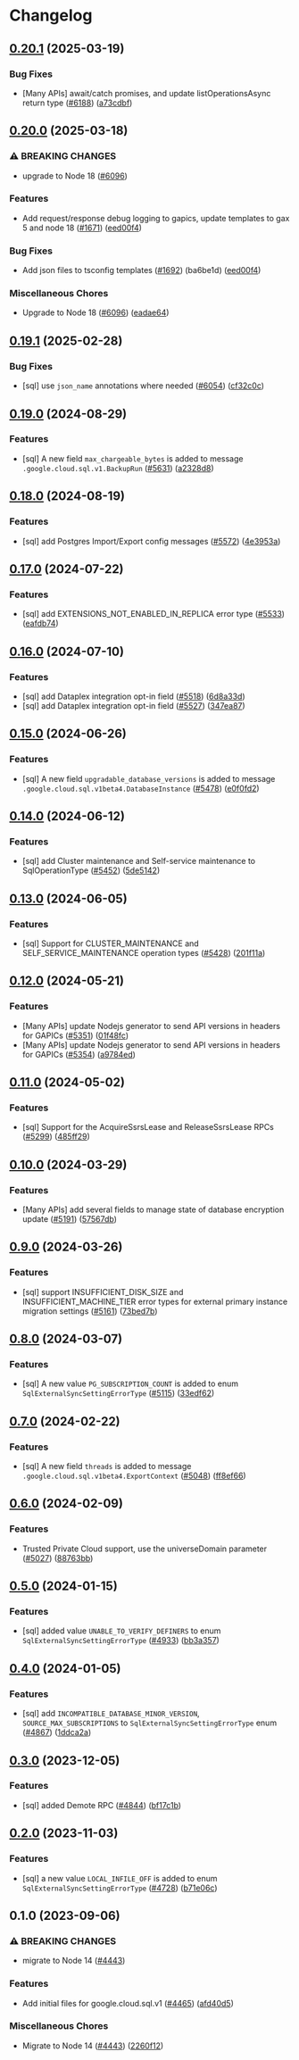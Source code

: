 # Changelog

## [0.20.1](https://github.com/googleapis/google-cloud-node/compare/sql-v0.20.0...sql-v0.20.1) (2025-03-19)


### Bug Fixes

* [Many APIs] await/catch promises, and update listOperationsAsync return type ([#6188](https://github.com/googleapis/google-cloud-node/issues/6188)) ([a73cdbf](https://github.com/googleapis/google-cloud-node/commit/a73cdbfe33d5ba9952f0c87cb9d5d12ee8753dd2))

## [0.20.0](https://github.com/googleapis/google-cloud-node/compare/sql-v0.19.1...sql-v0.20.0) (2025-03-18)


### ⚠ BREAKING CHANGES

* upgrade to Node 18 ([#6096](https://github.com/googleapis/google-cloud-node/issues/6096))

### Features

* Add request/response debug logging to gapics, update templates to gax 5 and node 18 ([#1671](https://github.com/googleapis/google-cloud-node/issues/1671)) ([eed00f4](https://github.com/googleapis/google-cloud-node/commit/eed00f4e4de22392db3a440a20486c3eeb9d33a6))


### Bug Fixes

* Add json files to tsconfig templates ([#1692](https://github.com/googleapis/google-cloud-node/issues/1692)) (ba6be1d) ([eed00f4](https://github.com/googleapis/google-cloud-node/commit/eed00f4e4de22392db3a440a20486c3eeb9d33a6))


### Miscellaneous Chores

* Upgrade to Node 18 ([#6096](https://github.com/googleapis/google-cloud-node/issues/6096)) ([eadae64](https://github.com/googleapis/google-cloud-node/commit/eadae64d54e07aa2c65097ea52e65008d4e87436))

## [0.19.1](https://github.com/googleapis/google-cloud-node/compare/sql-v0.19.0...sql-v0.19.1) (2025-02-28)


### Bug Fixes

* [sql] use `json_name` annotations where needed ([#6054](https://github.com/googleapis/google-cloud-node/issues/6054)) ([cf32c0c](https://github.com/googleapis/google-cloud-node/commit/cf32c0c003923c9d9ed64e0ab90afe6fde23f209))

## [0.19.0](https://github.com/googleapis/google-cloud-node/compare/sql-v0.18.0...sql-v0.19.0) (2024-08-29)


### Features

* [sql] A new field `max_chargeable_bytes` is added to message `.google.cloud.sql.v1.BackupRun` ([#5631](https://github.com/googleapis/google-cloud-node/issues/5631)) ([a2328d8](https://github.com/googleapis/google-cloud-node/commit/a2328d88189081ce1d3342470d1ffcedfc0c78be))

## [0.18.0](https://github.com/googleapis/google-cloud-node/compare/sql-v0.17.0...sql-v0.18.0) (2024-08-19)


### Features

* [sql] add Postgres Import/Export config messages ([#5572](https://github.com/googleapis/google-cloud-node/issues/5572)) ([4e3953a](https://github.com/googleapis/google-cloud-node/commit/4e3953ae94bb63568a27ea90f729b428a8c78b50))

## [0.17.0](https://github.com/googleapis/google-cloud-node/compare/sql-v0.16.0...sql-v0.17.0) (2024-07-22)


### Features

* [sql] add EXTENSIONS_NOT_ENABLED_IN_REPLICA error type ([#5533](https://github.com/googleapis/google-cloud-node/issues/5533)) ([eafdb74](https://github.com/googleapis/google-cloud-node/commit/eafdb749a89fd01f17930e48c03aefc004be0a83))

## [0.16.0](https://github.com/googleapis/google-cloud-node/compare/sql-v0.15.0...sql-v0.16.0) (2024-07-10)


### Features

* [sql] add Dataplex integration opt-in field ([#5518](https://github.com/googleapis/google-cloud-node/issues/5518)) ([6d8a33d](https://github.com/googleapis/google-cloud-node/commit/6d8a33d6caf2b9dbe4aa043d083cb76e989ed5a3))
* [sql] add Dataplex integration opt-in field ([#5527](https://github.com/googleapis/google-cloud-node/issues/5527)) ([347ea87](https://github.com/googleapis/google-cloud-node/commit/347ea87f938abbf9abe37df7ffb32625ec142e1a))

## [0.15.0](https://github.com/googleapis/google-cloud-node/compare/sql-v0.14.0...sql-v0.15.0) (2024-06-26)


### Features

* [sql] A new field `upgradable_database_versions` is added to message `.google.cloud.sql.v1beta4.DatabaseInstance` ([#5478](https://github.com/googleapis/google-cloud-node/issues/5478)) ([e0f0fd2](https://github.com/googleapis/google-cloud-node/commit/e0f0fd24a745bb3b072456aa012c37946f2084a4))

## [0.14.0](https://github.com/googleapis/google-cloud-node/compare/sql-v0.13.0...sql-v0.14.0) (2024-06-12)


### Features

* [sql] add Cluster maintenance and Self-service maintenance to SqlOperationType ([#5452](https://github.com/googleapis/google-cloud-node/issues/5452)) ([5de5142](https://github.com/googleapis/google-cloud-node/commit/5de5142eb62d6e102e8666f2e7c6a96e8f016c00))

## [0.13.0](https://github.com/googleapis/google-cloud-node/compare/sql-v0.12.0...sql-v0.13.0) (2024-06-05)


### Features

* [sql] Support for CLUSTER_MAINTENANCE and SELF_SERVICE_MAINTENANCE operation types ([#5428](https://github.com/googleapis/google-cloud-node/issues/5428)) ([201f11a](https://github.com/googleapis/google-cloud-node/commit/201f11acf0cbe5b3a7f06f8d87871835cdf36bd9))

## [0.12.0](https://github.com/googleapis/google-cloud-node/compare/sql-v0.11.0...sql-v0.12.0) (2024-05-21)


### Features

* [Many APIs] update Nodejs generator to send API versions in headers for GAPICs ([#5351](https://github.com/googleapis/google-cloud-node/issues/5351)) ([01f48fc](https://github.com/googleapis/google-cloud-node/commit/01f48fce63ec4ddf801d59ee2b8c0db9f6fb8372))
* [Many APIs] update Nodejs generator to send API versions in headers for GAPICs ([#5354](https://github.com/googleapis/google-cloud-node/issues/5354)) ([a9784ed](https://github.com/googleapis/google-cloud-node/commit/a9784ed3db6ee96d171762308bbbcd57390b6866))

## [0.11.0](https://github.com/googleapis/google-cloud-node/compare/sql-v0.10.0...sql-v0.11.0) (2024-05-02)


### Features

* [sql] Support for the AcquireSsrsLease and ReleaseSsrsLease RPCs ([#5299](https://github.com/googleapis/google-cloud-node/issues/5299)) ([485ff29](https://github.com/googleapis/google-cloud-node/commit/485ff29f98a3b7d6b5c40f2bd3f4696c1a82115e))

## [0.10.0](https://github.com/googleapis/google-cloud-node/compare/sql-v0.9.0...sql-v0.10.0) (2024-03-29)


### Features

* [Many APIs] add several fields to manage state of database encryption update ([#5191](https://github.com/googleapis/google-cloud-node/issues/5191)) ([57567db](https://github.com/googleapis/google-cloud-node/commit/57567db36033ca53ae2f54e6517b8cd12145bb82))

## [0.9.0](https://github.com/googleapis/google-cloud-node/compare/sql-v0.8.0...sql-v0.9.0) (2024-03-26)


### Features

* [sql] support INSUFFICIENT_DISK_SIZE and INSUFFICIENT_MACHINE_TIER error types for external primary instance migration settings ([#5161](https://github.com/googleapis/google-cloud-node/issues/5161)) ([73bed7b](https://github.com/googleapis/google-cloud-node/commit/73bed7b530eadf710153938cdb76af007cb4fcbf))

## [0.8.0](https://github.com/googleapis/google-cloud-node/compare/sql-v0.7.0...sql-v0.8.0) (2024-03-07)


### Features

* [sql] A new value `PG_SUBSCRIPTION_COUNT` is added to enum `SqlExternalSyncSettingErrorType` ([#5115](https://github.com/googleapis/google-cloud-node/issues/5115)) ([33edf62](https://github.com/googleapis/google-cloud-node/commit/33edf6239bdcf34b28ed328ae12f3ba261301de6))

## [0.7.0](https://github.com/googleapis/google-cloud-node/compare/sql-v0.6.0...sql-v0.7.0) (2024-02-22)


### Features

* [sql] A new field `threads` is added to message `.google.cloud.sql.v1beta4.ExportContext` ([#5048](https://github.com/googleapis/google-cloud-node/issues/5048)) ([ff8ef66](https://github.com/googleapis/google-cloud-node/commit/ff8ef66a10c3c78c941299eddb3ce79b09b91d14))

## [0.6.0](https://github.com/googleapis/google-cloud-node/compare/sql-v0.5.0...sql-v0.6.0) (2024-02-09)


### Features

* Trusted Private Cloud support, use the universeDomain parameter  ([#5027](https://github.com/googleapis/google-cloud-node/issues/5027)) ([88763bb](https://github.com/googleapis/google-cloud-node/commit/88763bb1b7ce9ff884b9e3f476230d38985b2ff2))

## [0.5.0](https://github.com/googleapis/google-cloud-node/compare/sql-v0.4.0...sql-v0.5.0) (2024-01-15)


### Features

* [sql] added value `UNABLE_TO_VERIFY_DEFINERS` to enum `SqlExternalSyncSettingErrorType` ([#4933](https://github.com/googleapis/google-cloud-node/issues/4933)) ([bb3a357](https://github.com/googleapis/google-cloud-node/commit/bb3a35760b4aebc0218f81be6b79b9e0a22b1857))

## [0.4.0](https://github.com/googleapis/google-cloud-node/compare/sql-v0.3.0...sql-v0.4.0) (2024-01-05)


### Features

* [sql] add `INCOMPATIBLE_DATABASE_MINOR_VERSION`, `SOURCE_MAX_SUBSCRIPTIONS` to `SqlExternalSyncSettingErrorType` enum ([#4867](https://github.com/googleapis/google-cloud-node/issues/4867)) ([1ddca2a](https://github.com/googleapis/google-cloud-node/commit/1ddca2aa9eda50767bfb82771bd4b067d175b19a))

## [0.3.0](https://github.com/googleapis/google-cloud-node/compare/sql-v0.2.0...sql-v0.3.0) (2023-12-05)


### Features

* [sql] added Demote RPC ([#4844](https://github.com/googleapis/google-cloud-node/issues/4844)) ([bf17c1b](https://github.com/googleapis/google-cloud-node/commit/bf17c1b4cd2e8bf72d4933f5f55be40c463d7490))

## [0.2.0](https://github.com/googleapis/google-cloud-node/compare/sql-v0.1.0...sql-v0.2.0) (2023-11-03)


### Features

* [sql] a new value `LOCAL_INFILE_OFF` is added to enum `SqlExternalSyncSettingErrorType` ([#4728](https://github.com/googleapis/google-cloud-node/issues/4728)) ([b71e06c](https://github.com/googleapis/google-cloud-node/commit/b71e06c8c53f7425a6fe5ac265d7d278e15b5499))

## 0.1.0 (2023-09-06)


### ⚠ BREAKING CHANGES

* migrate to Node 14 ([#4443](https://github.com/googleapis/google-cloud-node/issues/4443))

### Features

* Add initial files for google.cloud.sql.v1 ([#4465](https://github.com/googleapis/google-cloud-node/issues/4465)) ([afd40d5](https://github.com/googleapis/google-cloud-node/commit/afd40d572ffb0d19444c75133d623f4dd88865f7))


### Miscellaneous Chores

* Migrate to Node 14 ([#4443](https://github.com/googleapis/google-cloud-node/issues/4443)) ([2260f12](https://github.com/googleapis/google-cloud-node/commit/2260f12543d171bda95345e53475f5f0fdc45770))
